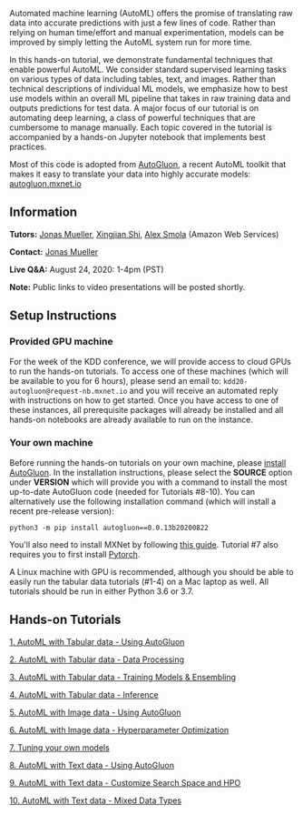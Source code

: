 Automated machine learning (AutoML) offers the promise of translating raw data into accurate predictions with just a few lines of code. Rather than relying on human time/effort and manual experimentation, models can be improved by simply letting the AutoML system run for more time. 

In this hands-on tutorial, we demonstrate fundamental techniques that enable powerful AutoML. We consider standard supervised learning tasks on various types of data including tables, text, and images. Rather than technical descriptions of individual ML models, we emphasize how to best use models within an overall ML pipeline that takes in raw training data and outputs predictions for test data. A major focus of our tutorial is on automating deep learning, a class of powerful techniques that are cumbersome to manage manually. Each topic covered in the tutorial is accompanied by a hands-on Jupyter notebook that implements best practices. 

Most of this code is adopted from [AutoGluon](https://github.com/awslabs/autogluon/), a recent AutoML toolkit that makes it easy to translate your data into highly accurate models: [autogluon.mxnet.io](https://autogluon.mxnet.io)

## Information

**Tutors:** [Jonas Mueller](http://people.csail.mit.edu/jonasmueller/), [Xingjian Shi](https://sxjscience.github.io/), [Alex Smola](https://alex.smola.org/)  (Amazon Web Services)

**Contact:** [Jonas Mueller](mailto:jonasmue@amazon.com)

**Live Q&A:** August 24, 2020: 1-4pm (PST)

**Note:** Public links to video presentations will be posted shortly.

## Setup Instructions 

### Provided GPU machine

For the week of the KDD conference, we will provide access to cloud GPUs to run the hands-on tutorials. 
To access one of these machines (which will be available to you for 6 hours), please send an email to: `kdd20-autogluon@request-nb.mxnet.io`
and you will receive an automated reply with instructions on how to get started. Once you have access to one of these instances, all prerequisite packages will already be installed and all hands-on notebooks are already available to run on the instance.

### Your own machine

Before running the hands-on tutorials on your own machine, please [install AutoGluon](https://autogluon.mxnet.io/install.html). In the installation instructions, please select the **SOURCE** option under **VERSION** which will provide you with a command to install the most up-to-date AutoGluon code (needed for Tutorials #8-10). You can alternatively use the following installation command (which will install a recent pre-release version):

`python3 -m pip install autogluon==0.0.13b20200822`

You'll also need to install MXNet by following [this guide](https://sxjscience.github.io/KDD2020/). 
Tutorial #7 also requires you to first install [Pytorch](https://pytorch.org/).

A Linux machine with GPU is recommended, although you should be able to easily run the tabular data tutorials (#1-4) on a Mac laptop as well. All tutorials should be run in either Python 3.6 or 3.7. 


## Hands-on Tutorials

[1. AutoML with Tabular data - Using AutoGluon](https://github.com/jwmueller/KDD20-tutorial/blob/master/1.TabularData-UsingAutogluon.ipynb)

[2. AutoML with Tabular data - Data Processing](https://github.com/jwmueller/KDD20-tutorial/blob/master/2.TabularData-DataProcessing.ipynb)

[3. AutoML with Tabular data - Training Models & Ensembling](https://github.com/jwmueller/KDD20-tutorial/blob/master/3.TabularData-ModelsEnsembles.ipynb)

[4. AutoML with Tabular data - Inference](https://github.com/jwmueller/KDD20-tutorial/blob/master/4.TabularData-Inference.ipynb)

[5. AutoML with Image data - Using AutoGluon](https://github.com/jwmueller/KDD20-tutorial/blob/master/5.ImageData-UsingAutoGluon.ipynb)

[6. AutoML with Image data - Hyperparameter Optimization](https://github.com/jwmueller/KDD20-tutorial/blob/master/6.ImageData-HyperparameterOptimization.ipynb)

[7. Tuning your own models](https://github.com/jwmueller/KDD20-tutorial/blob/master/7.CustomModelHPO.ipynb)

[8. AutoML with Text data - Using AutoGluon](https://github.com/jwmueller/KDD20-tutorial/blob/master/8.TextData-UsingAutoGluon.ipynb)

[9. AutoML with Text data - Customize Search Space and HPO](https://github.com/jwmueller/KDD20-tutorial/blob/master/9.TextData-CustomizationHPO.ipynb)

[10. AutoML with Text data - Mixed Data Types](https://github.com/jwmueller/KDD20-tutorial/blob/master/10.TextData-MixedDataType.ipynb)
